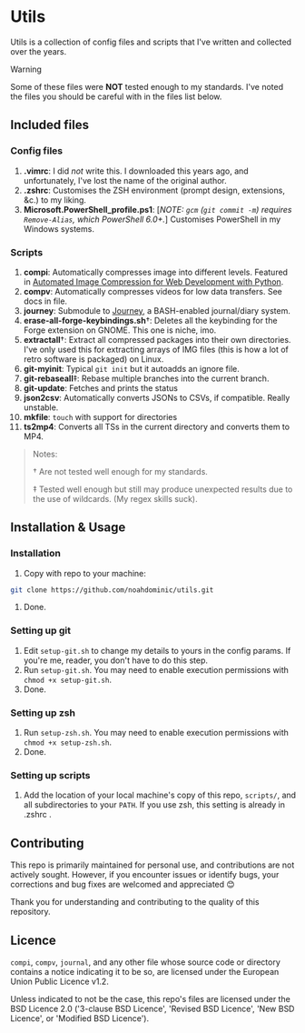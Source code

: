# Utils

Utils is a collection of config files and scripts that I've written
and collected over the years.

> [!WARNING]
> Some of these files were **NOT** tested enough to my standards. I've noted the files you should be careful with in the files list below.

## Included files

### Config files

1. **.vimrc**: I did _not_ write this. I downloaded this years ago, and unfortunately, I've lost the name of the original author.
1. **.zshrc**: Customises the ZSH environment (prompt design, extensions, &c.) to my liking.
2. **Microsoft.PowerShell_profile.ps1**: [_NOTE: `gcm` (`git commit -m`) requires `Remove-Alias`, which PowerShell 6.0+._] Customises PowerShell in my Windows systems.

### Scripts

1. **compi**: Automatically compresses image into different levels. Featured in [Automated Image Compression for Web Development with Python](https://gist.github.com/noahdominic/3c4853bc5b41ff3389b12717caed7f0e).
1. **compv**: Automatically compresses videos for low data transfers. See docs in file.
1. **journey**: Submodule to [Journey](https://github.com/noahdominic/journey), a BASH-enabled journal/diary system.
1. **erase-all-forge-keybindings.sh**†: Deletes all the keybinding for the Forge extension on GNOME. This one is niche, imo.
1. **extractall**†: Extract all compressed packages into their own directories. I've only used this for extracting arrays of IMG files (this is how a lot of retro software is packaged) on Linux.
1. **git-myinit**: Typical `git init` but it autoadds an ignore file.
1. **git-rebaseall**‡: Rebase multiple branches into the current branch.
1. **git-update**: Fetches and prints the status
1. **json2csv**: Automatically converts JSONs to CSVs, if compatible. Really unstable.
1. **mkfile**: `touch` with support for directories
1. **ts2mp4**: Converts all TSs in the current directory and converts them to MP4.

> Notes:
>
> † Are not tested well enough for my standards.
>
> ‡ Tested well enough but still may produce unexpected results due to the use of wildcards. (My regex skills suck).

## Installation & Usage

### Installation

1. Copy with repo to your machine:

```bash
git clone https://github.com/noahdominic/utils.git
```

1. Done.

### Setting up git

1. Edit `setup-git.sh` to change my details to yours in the config params. If you're me, reader, you don't have to do this step.
1. Run `setup-git.sh`. You may need to enable execution permissions with `chmod +x setup-git.sh`.
1. Done.

### Setting up zsh

1. Run `setup-zsh.sh`. You may need to enable execution permissions with `chmod +x setup-zsh.sh`.
1. Done.

### Setting up scripts

1. Add the location of your local machine's copy of this repo, `scripts/`, and all subdirectories to your `PATH`. If you use zsh, this setting is already in .zshrc .

## Contributing

This repo is primarily maintained for personal use, and contributions are not actively sought. However, if you encounter issues or identify bugs, your corrections and bug fixes are welcomed and appreciated 😊

Thank you for understanding and contributing to the quality of this repository.

## Licence

`compi`, `compv`, `journal`, and any other file whose source code or directory contains a notice indicating it to be so, are licensed under the European Union Public Licence v1.2.

Unless indicated to not be the case, this repo's files are licensed under the BSD Licence 2.0 ('3-clause BSD Licence', 'Revised BSD Licence', 'New BSD Licence', or 'Modified BSD Licence').
